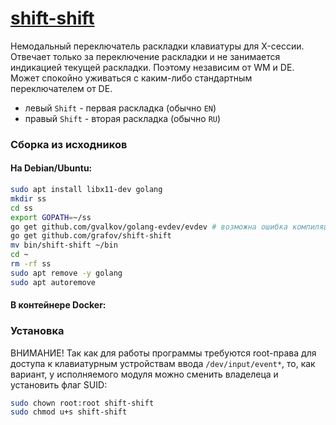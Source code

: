 # [shift-shift](https://github.com/grafov/shift-shift)

Немодальный переключатель раскладки клавиатуры для X-сессии. Отвечает только за переключение раскладки
и не занимается индикацией текущей раскладки. Поэтому независим от WM и DE. Может спокойно уживаться
с каким-либо стандартным переключателем от DE.

* левый `Shift` - первая раскладка (обычно `EN`)
* правый `Shift` - вторая раскладка (обычно `RU`)

### Сборка из исходников

#### На Debian/Ubuntu:

```bash
sudo apt install libx11-dev golang
mkdir ss
cd ss
export GOPATH=~/ss
go get github.com/gvalkov/golang-evdev/evdev # возможна ошибка компиляции, игнорируем
go get github.com/grafov/shift-shift
mv bin/shift-shift ~/bin
cd ~
rm -rf ss
sudo apt remove -y golang
sudo apt autoremove
```
#### В контейнере Docker:

### Установка

ВНИМАНИЕ! Так как для работы программы требуются root-права для доступа к клавиатурным устройствам ввода
`/dev/input/event*`, то, как вариант, у исполняемого модуля можно сменить владелеца и установить флаг
SUID:

```bash
sudo chown root:root shift-shift
sudo chmod u+s shift-shift
```
